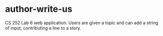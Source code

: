 # author-write-us
CS 252 Lab 6 web application.
Users are given a topic and can add a string of input, contributing a line to a story.

